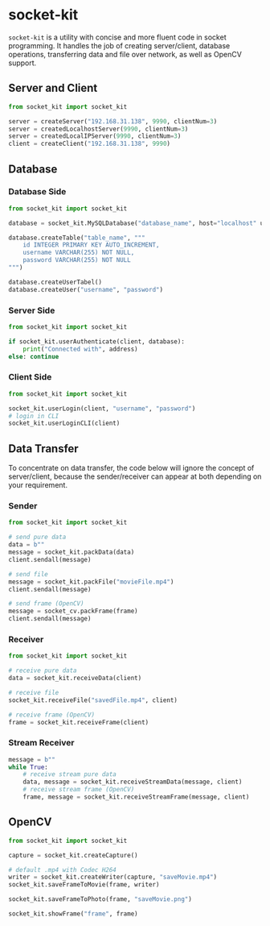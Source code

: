 # socket-kit

`socket-kit` is a utility with concise and more fluent code in socket programming. It handles the job of creating server/client, database operations, transferring data and file over network, as well as OpenCV support.

## Server and Client

```python
from socket_kit import socket_kit

server = createServer("192.168.31.138", 9990, clientNum=3)
server = createdLocalhostServer(9990, clientNum=3)
server = createdLocalIPServer(9990, clientNum=3)
client = createClient("192.168.31.138", 9990)
```

## Database

### Database Side

```python
from socket_kit import socket_kit

database = socket_kit.MySQLDatabase("database_name", host="localhost" username="root", password="password")

database.createTable("table_name", """
    id INTEGER PRIMARY KEY AUTO_INCREMENT,
    username VARCHAR(255) NOT NULL,
    password VARCHAR(255) NOT NULL
""")

database.createUserTabel()
database.createUser("username", "password")
```

### Server Side

```python
from socket_kit import socket_kit

if socket_kit.userAuthenticate(client, database):
    print("Connected with", address)
else: continue
```

### Client Side

```python
from socket_kit import socket_kit

socket_kit.userLogin(client, "username", "password")
# login in CLI
socket_kit.userLoginCLI(client)
```

## Data Transfer

To concentrate on data transfer, the code below will ignore the concept of server/client, because the sender/receiver can appear at both depending on your requirement.

### Sender

```python
from socket_kit import socket_kit

# send pure data
data = b""
message = socket_kit.packData(data)
client.sendall(message)

# send file
message = socket_kit.packFile("movieFile.mp4")
client.sendall(message)

# send frame (OpenCV)
message = socket_cv.packFrame(frame)
client.sendall(message)
```

### Receiver

```python
from socket_kit import socket_kit

# receive pure data
data = socket_kit.receiveData(client)

# receive file
socket_kit.receiveFile("savedFile.mp4", client)

# receive frame (OpenCV)
frame = socket_kit.receiveFrame(client)
```

### Stream Receiver

```python
message = b""
while True:
    # receive stream pure data
    data, message = socket_kit.receiveStreamData(message, client)
    # receive stream frame (OpenCV)
    frame, message = socket_kit.receiveStreamFrame(message, client)
```

## OpenCV

```python
from socket_kit import socket_kit

capture = socket_kit.createCapture()

# default .mp4 with Codec H264
writer = socket_kit.createWriter(capture, "saveMovie.mp4")
socket_kit.saveFrameToMovie(frame, writer)

socket_kit.saveFrameToPhoto(frame, "saveMovie.png")

socket_kit.showFrame("frame", frame)
```

